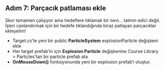 ## Adım 7: Parçacık patlaması ekle
Skor tamamen çalışıyor ama hedeflere tıklamak bir nevi… tatmin edici değil. İşleri canlandırmak için bir hedefe tıklandığında biraz patlayan parçacıklar ekleyelim!

- Target.cs’te yeni bir public **ParticleSystem** explosionParticle değişkeni ekle
- Her target prefab’in için **Explosion Particle** değişkenine Course Library > Particles’tan bir particle prefab ata  
- **OnMouseDown()** fonksiyonunda yeni bir explosion prefab’i oluştur.
